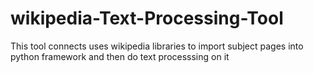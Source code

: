 # wikipedia-Text-Processing-Tool
This tool connects uses wikipedia libraries to import subject pages into python framework and then do text processsing on it
